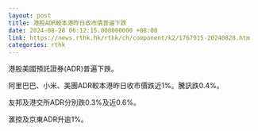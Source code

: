 ```yaml
---
layout: post
title: 港股ADR較本港昨日收市價普遍下跌
date: 2024-08-28 06:12:15.000000000 +08:00
link: https://news.rthk.hk/rthk/ch/component/k2/1767915-20240828.htm
categories: rthk
---
```


港股美國預託證券(ADR)普遍下跌。

阿里巴巴、小米、美團ADR較本港昨日收市價跌近1%。騰訊跌0.4%。

友邦及港交所ADR分別跌0.3%及近0.6%。

滙控及京東ADR升逾1%。
